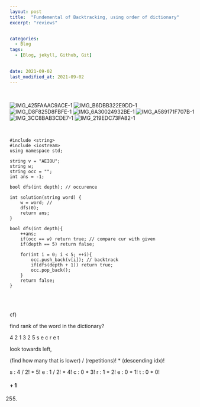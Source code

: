 ```yaml
---
layout: post
title:  "Fundemental of Backtracking, using order of dictionary"
excerpt: "reviews"


categories:
  - Blog
tags:
  - [Blog, jekyll, Github, Git]

 
date: 2021-09-02
last_modified_at: 2021-09-02
---
```






<br/>

![IMG_425FAAAC9ACE-1](https://user-images.githubusercontent.com/74404132/131821376-af1a4afb-d4f9-4d2a-b364-0f39de76b6bc.jpeg)
![IMG_B6DBB322E9DD-1](https://user-images.githubusercontent.com/74404132/131821381-23f99a6e-9c16-41be-813a-d25f908dd655.jpeg)
![IMG_D8F825D8FBFE-1](https://user-images.githubusercontent.com/74404132/131821386-b5b93a3c-ad8b-4c5b-8975-c6813e51c551.jpeg)
![IMG_6A30024932BE-1](https://user-images.githubusercontent.com/74404132/131821400-0aea3759-e9da-417d-afe9-3b9f86d1678a.jpeg)
![IMG_A589171F707B-1](https://user-images.githubusercontent.com/74404132/131821419-92e7bede-d7d9-4bd9-87e6-949fc590da8e.jpeg)
![IMG_3CC8BAB3CDE7-1](https://user-images.githubusercontent.com/74404132/131821427-b24e09c2-dd03-4e66-a5ce-5cc1ecfe28b6.jpeg)
![IMG_219EDC73FA82-1](https://user-images.githubusercontent.com/74404132/131821430-6234e812-73aa-4cb0-ba5e-fb00aa61500a.jpeg)


<br/>

    #include <string>
    #include <iostream>
    using namespace std;

    string v = "AEIOU";
    string w;
    string occ = "";
    int ans = -1;

    bool dfs(int depth); // occurence

    int solution(string word) {
        w = word; //
        dfs(0);
        return ans;
    }

    bool dfs(int depth){
        ++ans;
        if(occ == w) return true; // compare cur with given
        if(depth == 5) return false;

        for(int i = 0; i < 5; ++i){
            occ.push_back(v[i]); // backtrack
            if(dfs(depth + 1)) return true;
            occ.pop_back();
        }
        return false;
    }

<br/>

<br/>



cf)

find rank of the word in the dictionary?

4 2 1 3 2 5
s e c r e t

look towards left, 

(find how many that is lower) / (repetitions)! * (descending idx)!

s : 4 / 2!    * 5!
e : 1 / 2!    * 4!
c : 0         * 3!
r : 1         * 2!
e : 0         * 1!
t : 0         * 0!

#### + 1

255.



